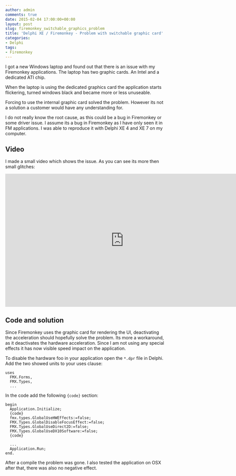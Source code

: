 ```yaml
---
author: admin
comments: true
date: 2015-02-04 17:00:00+00:00
layout: post
slug: firemonkey_switchable_graphics_problem
title: 'Delphi XE / Firemonkey - Problem with switchable graphic card'
categories:
- Delphi
tags:
- Firemonkey
---
```


I got a new Windows laptop and found out that there is an issue with my Firemonkey applications. 
The laptop has two graphic cards. An Intel and a dedicated ATI chip.

When the laptop is using the dedicated graphics card the application starts flickering, turned windows black and became more or less unuseable. 

Forcing to use the internal graphic card solved the problem. However its not a solution a customer would have any understanding for. 

I do not really know the root cause, as this could be a bug in Firemonkey or some driver issue. I assume its a bug in Firemonkey as I have only seen it in FM applications. I was able to reproduce it with Delphi XE 4 and XE 7 on my computer.

## Video

I made a small video which shows the issue. As you can see its more then small glitches:

<iframe width="750" height="422" src="https://www.youtube.com/embed/erBkqWToKag" frameborder="0" allowfullscreen></iframe>

## Code and solution

Since Firemonkey uses the graphic card for rendering the UI, deactivating the acceleration should hopefully solve the problem. Its more a workaround, as it deactivates the hardware acceleration. Since I am not using any special effects it has now visible speed impact on the application.

To disable the hardware foo in your application open the <code>*.dpr</code> file in Delphi. Add the two showed units to your uses clause:

	uses
	  FMX.Forms,
	  FMX.Types,
	  ...

In the code add the following <code>{code}</code> section:

	begin
	  Application.Initialize;
	  {code}
	  fmx.types.GlobalUseHWEffects:=false;
	  FMX.Types.GlobalDisableFocusEffect:=false;
	  FMX.Types.GlobalUseDirect2D:=false;
	  FMX.Types.GlobalUseDX10Software:=false;
	  {code}
	  
	  ...
	  Application.Run;
	end.
	
After a compile the problem was gone. I also tested the application on OSX after that, there was also no negative effect.